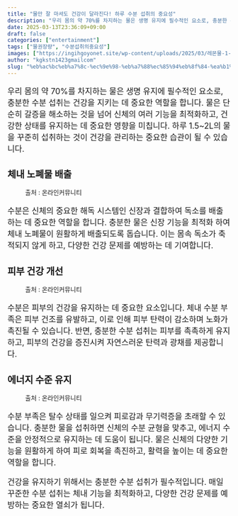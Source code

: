 ```yaml
---
title: "물만 잘 마셔도 건강이 달라진다! 하루 수분 섭취의 중요성"
description: "우리 몸의 약 70%를 차지하는 물은 생명 유지에 필수적인 요소로, 충분한 수분 섭취는 건강을 지키는 데 중요한 역할을 합니다. 물은 단순히 갈증을 해소하는 것을 넘어 신체의 여러 기능을 최적화하고, 건강한 상태를 유지하는 데 중요한 영향을 미칩니다. 하루 1.5~2L"
date: 2025-03-13T23:36:09+09:00
draft: false
categories: ["entertainment"]
tags: ["물권장량", "수분섭취의중요성"]
images: ["https://ingihgoyonet.site/wp-content/uploads/2025/03/레몬물-1-683x1024.jpg", "https://ingihgoyonet.site/wp-content/uploads/2025/03/수분섭취-1-1024x683.jpg", "https://ingihgoyonet.site/wp-content/uploads/2025/03/물섭취-681x1024.jpg"]
author: "kgkstn1423gmailcom"
slug: "%eb%ac%bc%eb%a7%8c-%ec%9e%98-%eb%a7%88%ec%85%94%eb%8f%84-%ea%b1%b4%ea%b0%95%ec%9d%b4-%eb%8b%ac%eb%9d%bc%ec%a7%84%eb%8b%a4-%ed%95%98%eb%a3%a8-%ec%88%98%eb%b6%84-%ec%84%ad%ec%b7%a8%ec%9d%98-%ec%a4%91"
---
```


<p style="font-size:18px">우리 몸의 약 70%를 차지하는 물은 생명 유지에 필수적인 요소로, 충분한 수분 섭취는 건강을 지키는 데 중요한 역할을 합니다. 물은 단순히 갈증을 해소하는 것을 넘어 신체의 여러 기능을 최적화하고, 건강한 상태를 유지하는 데 중요한 영향을 미칩니다. 하루 1.5~2L의 물을 꾸준히 섭취하는 것이 건강을 관리하는 중요한 습관이 될 수 있습니다.</p> <h2 >체내 노폐물 배출</h2> <figure ><img src="https://ingihgoyonet.site/wp-content/uploads/2025/03/레몬물-1-683x1024.jpg" alt="" style="aspect-ratio:16/9;object-fit:cover"/><figcaption >출처 : 온라인커뮤니티</figcaption></figure> <p style="font-size:18px">수분은 신체의 중요한 해독 시스템인 신장과 결합하여 독소를 배출하는 데 중요한 역할을 합니다. 충분한 물은 신장 기능을 최적화 하여 체내 노폐물이 원활하게 배출되도록 돕습니다. 이는 몸속 독소가 축적되지 않게 하고, 다양한 건강 문제를 예방하는 데 기여합니다.</p> <h2 >피부 건강 개선</h2> <figure ><img src="https://ingihgoyonet.site/wp-content/uploads/2025/03/수분섭취-1-1024x683.jpg" alt="" style="aspect-ratio:16/9;object-fit:cover"/><figcaption >출처 : 온라인커뮤니티</figcaption></figure> <p style="font-size:18px">수분은 피부의 건강을 유지하는 데 중요한 요소입니다. 체내 수분 부족은 피부 건조를 유발하고, 이로 인해 피부 탄력이 감소하며 노화가 촉진될 수 있습니다. 반면, 충분한 수분 섭취는 피부를 촉촉하게 유지하고, 피부의 건강을 증진시켜 자연스러운 탄력과 광채를 제공합니다.</p> <h2 >에너지 수준 유지</h2> <figure ><img src="https://ingihgoyonet.site/wp-content/uploads/2025/03/물섭취-681x1024.jpg" alt="" style="aspect-ratio:16/9;object-fit:cover"/><figcaption >출처 : 온라인커뮤니티</figcaption></figure> <p style="font-size:18px">수분 부족은 탈수 상태를 일으켜 피로감과 무기력증을 초래할 수 있습니다. 충분한 물을 섭취하면 신체의 수분 균형을 맞추고, 에너지 수준을 안정적으로 유지하는 데 도움이 됩니다. 물은 신체의 다양한 기능을 원활하게 하여 피로 회복을 촉진하고, 활력을 높이는 데 중요한 역할을 합니다.</p> <p style="font-size:18px">건강을 유지하기 위해서는 충분한 수분 섭취가 필수적입니다. 매일 꾸준한 수분 섭취는 체내 기능을 최적화하고, 다양한 건강 문제를 예방하는 중요한 열쇠가 됩니다.</p>
